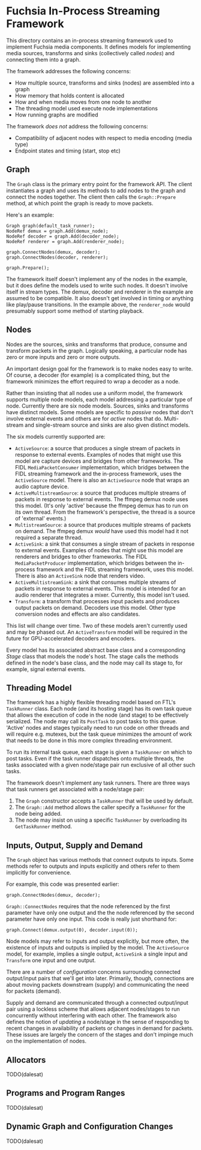 # Fuchsia In-Process Streaming Framework

This directory contains an in-process streaming framework used to implement
Fuchsia media components. It defines models for implementing media sources,
transforms and sinks (collectively called *nodes*) and connecting them into a
graph.

The framework addresses the following concerns:

- How multiple source, transforms and sinks (nodes) are assembled into a graph
- How memory that holds content is allocated
- How and when media moves from one node to another
- The threading model used execute node implementations
- How running graphs are modified

The framework *does not* address the following concerns:

- Compatibility of adjacent nodes with respect to media encoding (media type)
- Endpoint states and timing (start, stop etc)

## Graph

The `Graph` class is the primary entry point for the framework API. The client
instantiates a graph and uses its methods to add nodes to the graph and connect
the nodes together. The client then calls the `Graph::Prepare` method, at which
point the graph is ready to move packets.

Here's an example:

```
Graph graph(default_task_runner);
NodeRef demux = graph.Add(demux_node);
NodeRef decoder = graph.Add(decoder_node);
NodeRef renderer = graph.Add(renderer_node);

graph.ConnectNodes(demux, decoder);
graph.ConnectNodes(decoder, renderer);

graph.Prepare();
```

The framework itself doesn't implement any of the nodes in the example, but it
does define the models used to write such nodes. It doesn't involve itself in
stream types. The demux, decoder and renderer in the example are assumed to be
compatible. It also doesn't get involved in timing or anything like play/pause
transitions. In the example above, the `renderer_node` would presumably support
some method of starting playback.

## Nodes

Nodes are the sources, sinks and transforms that produce, consume and transform
packets in the graph. Logically speaking, a particular node has zero or more
inputs and zero or more outputs.

An important design goal for the framework is to make nodes easy to write. Of
course, a decoder (for example) is a complicated thing, but the framework
minimizes the effort required to wrap a decoder as a node.

Rather than insisting that all
nodes use a uniform model, the framework supports multiple node models, each
model addressing a particular type of node. Currently there are six node
models. Sources, sinks and transforms have distinct models. Some models are
specific to *passive* nodes that don't involve external events and others are
for *active* nodes that do. Multi-stream and single-stream source and sinks are
also given distinct models.

The six models currently supported are:

- `ActiveSource`: a source that produces a single stream of packets in response
  to external events. Examples of nodes that might use this model are capture
  devices and bridges from other frameworks. The FIDL
  `MediaPacketConsumer` implementation, which bridges between the FIDL streaming
  framework and the in-process framework, uses the `ActiveSource` model. There
  is also an `ActiveSource` node that wraps an audio capture device.
- `ActiveMultistreamSource`: a source that produces multiple streams of packets
  in response to external events. The ffmpeg demux node uses this model. (It's
  only 'active' because the ffmpeg demux has to run on its own thread. From
  the framework's perspective, the thread is a source of 'external' events.)
- `MultistreamSource`: a source that produces multiple streams of packets on
  demand. The ffmpeg demux *would* have used this model had it not required a
  separate thread.
- `ActiveSink`: a sink that consumes a single stream of packets in response to
  external events. Examples of nodes that might use this model are renderers
  and bridges to other frameworks. The FIDL `MediaPacketProducer` implementation,
  which bridges between the in-process framework and the FIDL streaming framework,
  uses this model. There is also an `ActiveSink` node that renders video.
- `ActiveMultistreamSink`: a sink that consumes multiple streams of packets in
  response to external events. This model is intended for an audio renderer that
  integrates a mixer. Currently, this model isn't used.
- `Transform`: a transform that processes input packets and produces output
  packets on demand. Decoders use this model. Other type conversion nodes and
  effects are also candidates.

This list will change over time. Two of these models aren't currently used and
may be phased out. An `ActiveTransform` model will be required in the future
for GPU-accelerated decoders and encoders.

Every model has its associated abstract base class and a corresponding *Stage*
class that models the node's host. The stage calls the methods defined in the
node's base class, and the node may call its stage to, for example, signal
external events.

## Threading Model

The framework has a highly flexible threading model based on FTL's `TaskRunner`
class. Each node (and its hosting stage) has its own task queue that allows
the execution of code in the node (and stage) to be effectively serialized.
The node may call its `PostTask` to post tasks to this queue. 'Active' nodes
and stages typically need to run code on other threads and will require e.g.
mutexes, but the task queue minimizes the amount of work that needs to be done
in this more complex threading environment.

To run its internal task queue, each stage is given a `TaskRunner` on which to
post tasks. Even if the task runner dispatches onto multiple threads, the tasks
associated with a given node/stage pair run exclusive of all other such tasks.

The framework doesn't implement any task runners. There are three ways that task
runners get associated with a node/stage pair:

1. The `Graph` constructor accepts a `TaskRunner` that will be used by default.
2. The `Graph::Add` method allows the caller specify a `TaskRunner` for the node
   being added.
3. The node may insist on using a specific `TaskRunner` by overloading its
  `GetTaskRunner` method.

## Inputs, Output, Supply and Demand

The `Graph` object has various methods that connect outputs to inputs. Some
methods refer to outputs and inputs explicitly and others refer to them
implicitly for convenience.

For example, this code was presented earlier:

```
graph.ConnectNodes(demux, decoder);
```

`Graph::ConnectNodes` requires that the node referenced by the first parameter
have only one output and the the node referenced by the second parameter have
only one input. This code is really just shorthand for:

```
graph.Connect(demux.output(0), decoder.input(0));
```

Node models may refer to inputs and output explicitly, but more often, the
existence of inputs and outputs is implied by the model. The `ActiveSource`
model, for example, implies a single output, `ActiveSink` a single input and
`Transform` one input and one output.

There are a number of *configuration* concerns surrounding connected
output/input pairs that we'll get into later. Primarily, though, connections
are about moving packets downstream (supply) and communicating the need for
packets (demand).

Supply and demand are communicated through a connected output/input pair using
a lockless scheme that allows adjacent nodes/stages to run concurrently without
interfering with each other. The framework also defines the notion of *updating*
a node/stage in the sense of responding to recent changes in availability of
packets or changes in demand for packets. These issues are largely the concern
of the stages and don't impinge much on the implementation of nodes.

## Allocators

TODO(dalesat)

## Programs and Program Ranges

TODO(dalesat)

## Dynamic Graph and Configuration Changes

TODO(dalesat)
